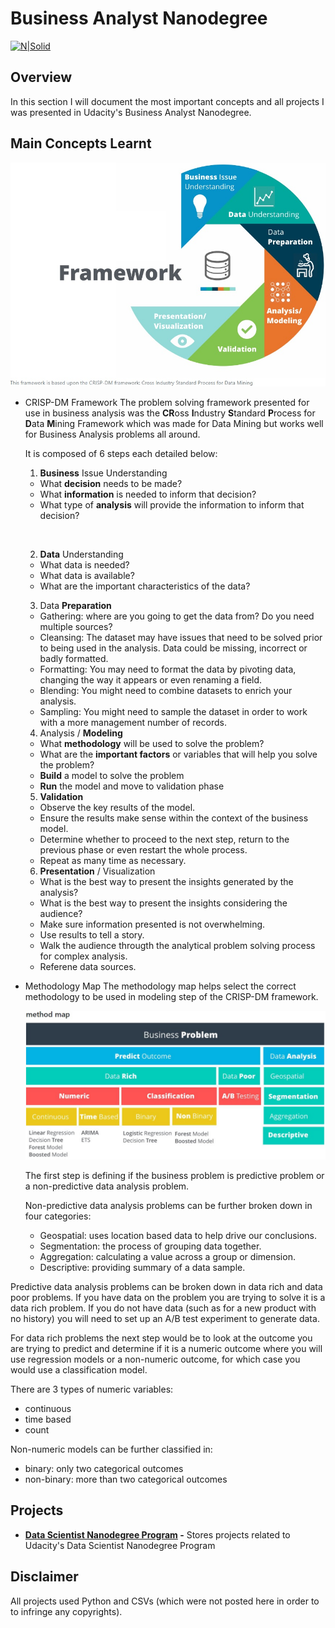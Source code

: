 # Business Analyst Nanodegree

[![N|Solid](https://www.python.org/static/community_logos/python-powered-w-70x28.png)](https://www.python.org/)

## Overview

In this section I will document the most important concepts and all projects I was presented in Udacity's Business Analyst Nanodegree.

## Main Concepts Learnt

  <img src="https://github.com/ehfreitas/Main/blob/main/02.%20Business%20Analyst%20Nanodegree/CRISM-DM.jpg" alt="CRISM-DM Framework" width="600"/>

- CRISP-DM Framework
  The problem solving framework presented for use in business analysis was the **CR**oss **I**ndustry **S**tandard **P**rocess for **D**ata **M**ining Framework which was made for Data Mining but works well for Business Analysis problems all around.

  It is composed of 6 steps each detailed below:

  1. **Business** Issue Understanding

  - What **decision** needs to be made?
  - What **information** is needed to inform that decision?
  - What type of **analysis** will provide the information to inform that decision?
  <p>&nbsp;</p>

  2. **Data** Understanding

  - What data is needed?
  - What data is available?
  - What are the important characteristics of the data?
  <p></p>

  3. Data **Preparation**

  - Gathering: where are you going to get the data from? Do you need multiple sources?
  - Cleansing: The dataset may have issues that need to be solved prior to being used in the analysis. Data could be missing, incorrect or badly formatted.
  - Formatting: You may need to format the data by pivoting data, changing the way it appears or even renaming a field.
  - Blending: You might need to combine datasets to enrich your analysis.
  - Sampling: You might need to sample the dataset in order to work with a more management number of records.

  4. Analysis / **Modeling**

  - What **methodology** will be used to solve the problem?
  - What are the **important factors** or variables that will help you solve the problem?
  - **Build** a model to solve the problem
  - **Run** the model and move to validation phase

  5. **Validation**

  - Observe the key results of the model.
  - Ensure the results make sense within the context of the business model.
  - Determine whether to proceed to the next step, return to the previous phase or even restart the whole process.
  - Repeat as many time as necessary.

  6. **Presentation** / Visualization

  - What is the best way to present the insights generated by the analysis?
  - What is the best way to present the insights considering the audience?
  - Make sure information presented is not overwhelming.
  - Use results to tell a story.
  - Walk the audience througth the analytical problem solving process for complex analysis.
  - Referene data sources.

- Methodology Map
  The methodology map helps select the correct methodology to be used in modeling step of the CRISP-DM framework.

    <img src="https://github.com/ehfreitas/Main/blob/main/02.%20Business%20Analyst%20Nanodegree/method_map.jpg" alt="Method Map" width="600"/>

  The first step is defining if the business problem is predictive problem or a non-predictive data analysis problem.

  Non-predictive data analysis problems can be further broken down in four categories:

  - Geospatial: uses location based data to help drive our conclusions.
  - Segmentation: the process of grouping data together.
  - Aggregation: calculating a value across a group or dimension.
  - Descriptive: providing summary of a data sample.

Predictive data analysis problems can be broken down in data rich and data poor problems. If you have data on the problem you are trying to solve it is a data rich problem. If you do not have data (such as for a new product with no history) you will need to set up an A/B test experiment to generate data.

For data rich problems the next step would be to look at the outcome you are trying to predict and determine if it is a numeric outcome where you will use regression models or a non-numeric outcome, for which case you would use a classification model.

There are 3 types of numeric variables:

- continuous
- time based
- count

Non-numeric models can be further classified in:

- binary: only two categorical outcomes
- non-binary: more than two categorical outcomes

## Projects

- **[Data Scientist Nanodegree Program](https://github.com/ehfreitas/Main/tree/main/01.%20Data%20Scientist%20Nanodegree/) -** Stores projects related to Udacity's Data Scientist Nanodegree Program

## Disclaimer

All projects used Python and CSVs (which were not posted here in order to to infringe any copyrights).
